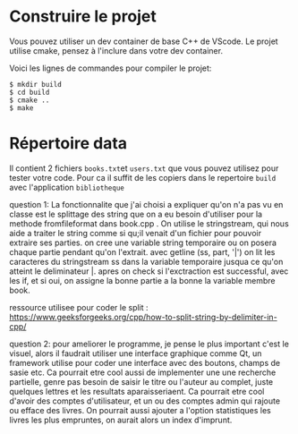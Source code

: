 # Construire le projet
Vous pouvez utiliser un dev container de base C++ de VScode.
Le projet utilise cmake, pensez à l'inclure dans votre dev container.

Voici les lignes de commandes pour compiler le projet:
```
$ mkdir build
$ cd build
$ cmake ..
$ make
```

# Répertoire data

Il contient 2 fichiers `books.txt`et `users.txt` que vous pouvez utilisez pour tester votre code.
Pour ca il suffit de les copiers dans le repertoire `build` avec l'application `bibliotheque`

question 1:
La fonctionnalite que j'ai choisi a expliquer qu'on n'a pas vu en classe est le splittage des string que on a eu besoin d'utiliser pour la methode fromfileformat dans book.cpp .  On utilise le stringstream, qui nous aide a traiter le string comme si qu;il venait d'un fichier pour pouvoir extraire ses parties. on cree une variable string temporaire ou on posera chaque partie pendant qu'on l'extrait. avec getline (ss, part, '|') on lit les caracteres du stringstream ss dans la variable temporaire jusqua ce qu'on atteint le deliminateur |. apres on check si l'exctraction est successful, avec les if, et si oui, on assigne la bonne partie a la bonne la variable membre book. 

ressource utilisee pour coder le split : https://www.geeksforgeeks.org/cpp/how-to-split-string-by-delimiter-in-cpp/

question 2:
pour ameliorer le programme, je pense le plus important c'est le visuel, alors il faudrait utiliser une interface graphique comme Qt, un framework utilise pour coder une interface avec des boutons, champs de sasie etc. Ca pourrait etre cool aussi de implementer une une recherche partielle, genre pas besoin de saisir le titre ou l'auteur au complet, juste quelques lettres et les resultats aparaisseriaent. Ca pourrait etre cool d'avoir des comptes d'utilisateur, et un ou des comptes admin qui rajoute ou efface des livres. On pourrait aussi ajouter a l'option statistiques les livres les plus empruntes, on aurait alors un index d'imprunt. 



